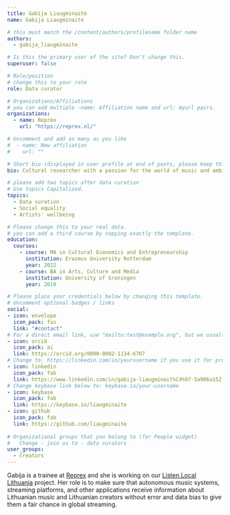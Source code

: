 ```yaml
---
title: Gabija Liaugminaitė
name: Gabija Liaugminaitė

# this must match the /content/authors/profilename folder name
authors:
  - gabija_liaugminaite

# Is this the primary user of the site? Don't change this.
superuser: false

# Role/position
# change this to your role
role: Data curator

# Organizations/Affiliations
# you can add multiple -name: Affiliation name and url: myurl pairs.
organizations:
  - name: Reprex
    url: "https://reprex.nl/"

# Uncomment and add as many as you like
#  - name: New affiliation
#    url: ""

# Short bio (displayed in user profile at end of posts, please keep this to 1-2 lines)
bio: Cultural researcher with a passion for the world of music and ambitions to improve artists' working and living conditions.

# please add two topics after data curation
# Use topics Capitalized.
topics:
  - Data curation
  - Social equality
  - Artists' wellbeing 

# Please change this to your real data.
# you can add a third course by copying exactly the template.
education:
  courses:
    - course: MA in Cultural Economics and Entrepreneurship
      institution: Erasmus University Rotterdam
      year: 2022
    - course: BA in Arts, Culture and Media
      institution: University of Groningen
      year: 2019

# Please place your credentials below by changing this template.
# Uncomment optional badges / links
social:
- icon: envelope
  icon_pack: fas
  link: "#contact" 
# For a direct email link, use "mailto:test@example.org", but we usually use the contact form and not reveal your email to the open internet.
- icon: orcid
  icon_pack: ai
  link: https://orcid.org/0000-0002-1134-6707
# Change to: https://linkedin.com/in/yourusername if you use it for professional purposes.
- icon: linkedin
  icon_pack: fab
  link: https://www.linkedin.com/in/gabija-liaugminait%C4%97-5a906a152
# Change keybase link below to: keybase.io/your-username 
- icon: keybase
  icon_pack: fab
  link: https://keybase.io/liaugminaite
- icon: github
  icon_pack: fab
  link: https://github.com/liaugminaite
  
# Organizational groups that you belong to (for People widget)
#   Change - join us to - data curators
user_groups: 
  - Creators
---
```


Gabija is a trainee at [Reprex](https://reprex.nl/) and she is working on our [Listen Local Lithuania](https://reprex.nl/project/listen-local) project. Her role is to make sure that autonomous music systems, streaming platforms, and other applications receive information about Lithuanian music and Lithuanian creators without error and data bias to give them a fair chance in global streaming.
